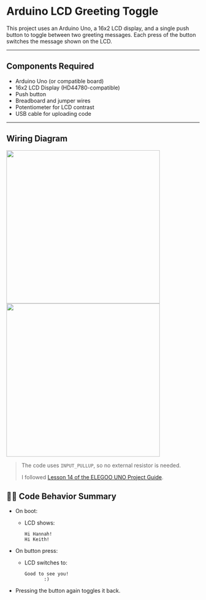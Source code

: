 # Arduino LCD Greeting Toggle

This project uses an Arduino Uno, a 16x2 LCD display, and a single push button to toggle between two greeting messages. Each press of the button switches the message shown on the LCD.

---

## Components Required

- Arduino Uno (or compatible board)
- 16x2 LCD Display (HD44780-compatible)
- Push button
- Breadboard and jumper wires
- Potentiometer for LCD contrast
- USB cable for uploading code

---
## Wiring Diagram

<img src="https://github.com/user-attachments/assets/4d2bec95-6879-4221-a143-bcc06766b31a" width="400"/>

<img src="https://github.com/user-attachments/assets/7395c050-500b-4bca-9340-3b7143dc2d53" width="400"/>



> The code uses `INPUT_PULLUP`, so no external resistor is needed.
> 
> I followed [Lesson 14 of the ELEGOO UNO Project Guide](https://www.elegoo.com/blogs/arduino-projects/elegoo-uno-project-super-starter-kit-tutorial?srsltid=AfmBOopGCiOi5mwlfzS42JY0FJHKfVvcF-TU_g2O6mA4O-12nJ2bwIF7).



## 🧑‍💻 Code Behavior Summary

- On boot:
  - LCD shows:
    ```
    Hi Hannah!
    Hi Keith!
    ```

- On button press:
  - LCD switches to:
    ```
    Good to see you!
           :)
    ```

- Pressing the button again toggles it back. 



